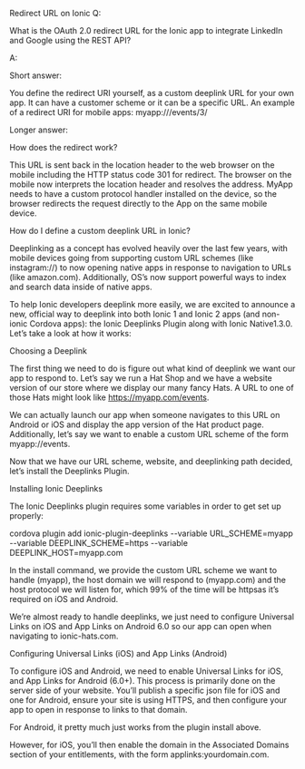 Redirect URL on Ionic
Q:

What is the OAuth 2.0 redirect URL for the Ionic app to integrate LinkedIn and Google using the REST API?



A:

Short answer:



You define the redirect URI yourself, as a custom deeplink URL for your own app. It can have a customer scheme or it can be a specific URL. An example of a redirect URI for mobile apps: myapp:///events/3/



Longer answer:



How does the redirect work?

This URL is sent back in the location header to the web browser on the mobile including the HTTP status code 301 for redirect. The browser on the mobile now interprets the location header and resolves the address. MyApp needs to have a custom protocol handler installed on the device, so the browser redirects the request directly to the App on the same mobile device.



How do I define a custom deeplink URL in Ionic?

Deeplinking as a concept has evolved heavily over the last few years, with mobile devices going from supporting custom URL schemes (like instagram://) to now opening native apps in response to navigation to URLs (like amazon.com). Additionally, OS’s now support powerful ways to index and search data inside of native apps.

To help Ionic developers deeplink more easily, we are excited to announce a new, official way to deeplink into both Ionic 1 and Ionic 2 apps (and non-ionic Cordova apps): the Ionic Deeplinks Plugin along with Ionic Native1.3.0. Let’s take a look at how it works:



Choosing a Deeplink



The first thing we need to do is figure out what kind of deeplink we want our app to respond to. Let’s say we run a Hat Shop and we have a website version of our store where we display our many fancy Hats. A URL to one of those Hats might look like https://myapp.com/events.

We can actually launch our app when someone navigates to this URL on Android or iOS and display the app version of the Hat product page. Additionally, let’s say we want to enable a custom URL scheme of the form myapp://events.

Now that we have our URL scheme, website, and deeplinking path decided, let’s install the Deeplinks Plugin.



Installing Ionic Deeplinks



The Ionic Deeplinks plugin requires some variables in order to get set up properly:

cordova plugin add ionic-plugin-deeplinks --variable URL_SCHEME=myapp --variable DEEPLINK_SCHEME=https --variable DEEPLINK_HOST=myapp.com

In the install command, we provide the custom URL scheme we want to handle (myapp), the host domain we will respond to (myapp.com) and the host protocol we will listen for, which 99% of the time will be httpsas it’s required on iOS and Android.

We’re almost ready to handle deeplinks, we just need to configure Universal Links on iOS and App Links on Android 6.0 so our app can open when navigating to ionic-hats.com.



Configuring Universal Links (iOS) and App Links (Android)



To configure iOS and Android, we need to enable Universal Links for iOS, and App Links for Android (6.0+). This process is primarily done on the server side of your website. You’ll publish a specific json file for iOS and one for Android, ensure your site is using HTTPS, and then configure your app to open in response to links to that domain.



For Android, it pretty much just works from the plugin install above.



However, for iOS, you’ll then enable the domain in the Associated Domains section of your entitlements, with the form applinks:yourdomain.com.